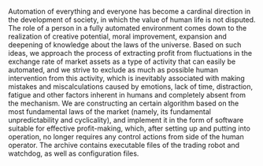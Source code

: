 Automation of everything and everyone has become a cardinal direction in the development of society, in which the value of human life is not disputed. The role of a person in a fully automated environment comes down to the realization of creative potential, moral improvement, expansion and deepening of knowledge about the laws of the universe. Based on such ideas, we approach the process of extracting profit from fluctuations in the exchange rate of market assets as a type of activity that can easily be automated, and we strive to exclude as much as possible human intervention from this activity, which is inevitably associated with making mistakes and miscalculations caused by emotions, lack of time, distraction, fatigue and other factors inherent in humans and completely absent from the mechanism. We are constructing an certain algorithm based on the most fundamental laws of the market (namely, its fundamental unpredictability and cyclicality), and implement it in the form of software suitable for effective profit-making, which, after setting up and putting into operation, no longer requires any control actions from side of the human operator.
The archive contains executable files of the trading robot and watchdog, as well as configuration files.
